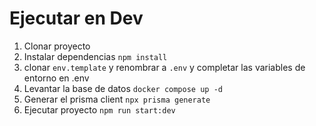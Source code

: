 # Ejecutar en Dev

1. Clonar proyecto
2. Instalar dependencias `npm install`
3. clonar `env.template` y renombrar a `.env` y completar las variables de entorno en .env
4. Levantar la base de datos `docker compose up -d`
5. Generar el prisma client `npx prisma generate`
6. Ejecutar proyecto `npm run start:dev`